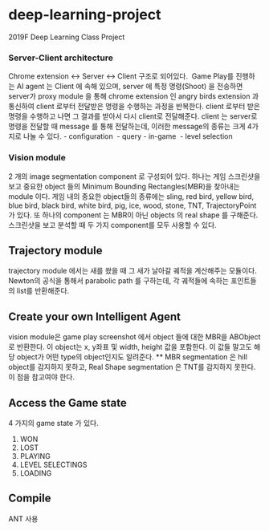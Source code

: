 # deep-learning-project

2019F Deep Learning Class Project

### Server-Client architecture

Chrome extension <-> Server <-> Client 구조로 되어있다.  Game Play를 진행하는 AI agent 는 Client 에 속해 있으며, server 에 특정 명령(Shoot) 을 전송하면 server가 proxy module 을 통해 chrome extension 인 angry birds extension 과 통신하여 client 로부터 전달받은 명령을 수행하는 과정을 반복한다. client 로부터 받은 명령을 수행하고 나면 그 결과를 받아서 다시 client로 전달해준다. client 는 server로 명령을 전달할 때 message 를 통해 전달하는데, 이러한 message의 종류는 크게 4가지로 나눌 수 있다. - configuration  - query - in-game  - level selection

### Vision module

2 개의 image segmentation component 로 구성되어 있다. 하나는 게임 스크린샷을 보고 중요한 object 들의 Minimum Bounding Rectangles(MBR)을 찾아내는 module 이다. 게임 내의 중요한 object들의 종류에는 sling, red bird, yellow bird, blue bird, black bird, white bird, pig, ice, wood, stone, TNT, TrajectoryPoint 가 있다. 또 하나의 component 는 MBR이 아닌 objects 의 real shape 를 구해준다. 스크린샷을 보고 분석할 때 두 가지 component를 모두 사용할 수 있다.

## Trajectory module

trajectory module 에서는 새를 쐈을 때 그 새가 날아갈 궤적을 계산해주는 모듈이다. Newton의 공식을 통해서 parabolic path 를 구하는데, 각 궤적들에 속하는 포인트들의 list를 반환해준다.

## Create your own Intelligent Agent

vision module은 game play screenshot 에서 object 들에 대한 MBR을 ABObject 로 반환한다. 이 object는 x, y좌표 및 width, height 값을 포함한다. 이 값들 말고도 해당 object가 어떤 type의 object인지도 알려준다.
\*\* MBR segmentation 은 hill object를 감지하지 못하고, Real Shape segmentation 은 TNT를 감지하지 못한다. 이 점을 참고여야 한다.

## Access the Game state

4 가지의 game state 가 있다.

1. WON
2. LOST
3. PLAYING
4. LEVEL SELECTINGS
5. LOADING

## Compile

ANT 사용
